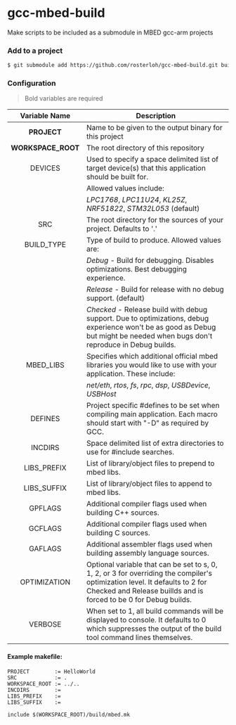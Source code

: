 # gcc-mbed-build

Make scripts to be included as a submodule in MBED gcc-arm projects

### Add to a project

```bash
$ git submodule add https://github.com/rosterloh/gcc-mbed-build.git build
```

### Configuration
> Bold variables are required

| **Variable Name**  | **Description** |
| :----------------: | --------------- |
| **PROJECT** | Name to be given to the output binary for this project |
| **WORKSPACE_ROOT** | The root directory of this repository |
| DEVICES     | Used to specify a space delimited list of target device(s) that this application should be built for. |
|             | Allowed values include:
|             | _LPC1768_, _LPC11U24_, _KL25Z_, _NRF51822_, _STM32L053_ (default) |
| SRC         | The root directory for the sources of your project.  Defaults to '.' |
| BUILD_TYPE  | Type of build to produce.  Allowed values are: |
|             | _Debug_ - Build for debugging.  Disables optimizations.  Best debugging experience.|
|             | _Release_ - Build for release with no debug support. (default) |
|             | _Checked_ - Release build with debug support.  Due to optimizations, debug experience won't be as good as Debug but might be needed when bugs don't reproduce in Debug builds. |
| MBED_LIBS   | Specifies which additional official mbed libraries you would like to use with your application.  These include:
|             | _net/eth_, _rtos_, _fs_, _rpc_, _dsp_, _USBDevice_, _USBHost_ |
| DEFINES     | Project specific #defines to be set when compiling main application.  Each macro should start with "-D" as required by GCC. |
|INCDIRS      | Space delimited list of extra directories to use for #include searches. |
| LIBS_PREFIX | List of library/object files to prepend to mbed libs. |
| LIBS_SUFFIX | List of library/object files to append to mbed libs. |
| GPFLAGS     | Additional compiler flags used when building C++ sources. |
| GCFLAGS     | Additional compiler flags used when building C sources. |
| GAFLAGS     | Additional assembler flags used when building assembly language sources. |
| OPTIMIZATION| Optional variable that can be set to s, 0, 1, 2, or 3 for overriding the compiler's optimization level.  It defaults to 2 for Checked and Release buillds and is forced to be 0 for Debug builds. |
| VERBOSE     | When set to 1, all build commands will be displayed to console. It defaults to 0 which suppresses the output of the build tool command lines themselves. |

#### Example makefile:
```
PROJECT        := HelloWorld
SRC            := .
WORKSPACE_ROOT := ../..
INCDIRS        :=
LIBS_PREFIX    :=
LIBS_SUFFIX    :=

include $(WORKSPACE_ROOT)/build/mbed.mk
```
